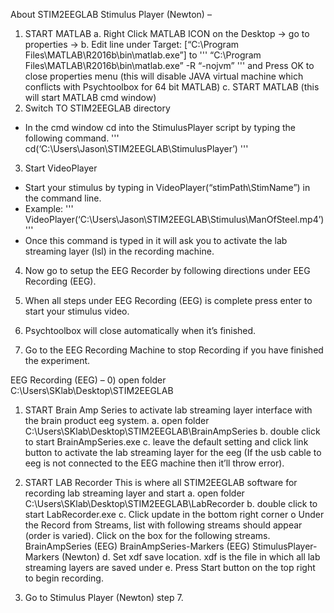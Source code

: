 About STIM2EEGLAB
Stimulus Player (Newton) – 
1)	START MATLAB
a.	Right Click MATLAB ICON on the Desktop -> go to properties  -> 
b.	Edit line under Target: [“C:\Program Files\MATLAB\R2016b\bin\matlab.exe”]
to 
'''
“C:\Program Files\MATLAB\R2016b\bin\matlab.exe” -R “-nojvm”
'''
and Press OK to close properties menu
(this will disable JAVA virtual machine which conflicts with Psychtoolbox for 64 bit MATLAB)
c.	START MATLAB (this will start MATLAB cmd window)
2)	Switch TO STIM2EEGLAB directory
-	In the cmd window cd into the StimulusPlayer script by typing the following command.
'''
cd(‘C:\Users\Jason\STIM2EEGLAB\StimulusPlayer’)
'''
3)	Start VideoPlayer 
-	Start your stimulus by typing in VideoPlayer(“stimPath\StimName”) in the command line.
-	Example:
'''
VideoPlayer(‘C:\Users\Jason\STIM2EEGLAB\Stimulus\ManOfSteel.mp4’)
'''
-	Once this command is typed in it will ask you to activate the lab streaming layer (lsl) in the recording machine.
4)	Now go to setup the EEG Recorder by following directions under EEG Recording (EEG).

5)	When all steps under EEG Recording (EEG) is complete press enter to start your stimulus video.

6)	Psychtoolbox will close automatically when it’s finished.

7)	Go to the EEG Recording Machine to stop Recording if you have finished the experiment.

EEG Recording (EEG) –
0)	open folder C:\Users\SKlab\Desktop\STIM2EEGLAB

1)	START Brain Amp Series to activate lab streaming layer interface with the brain product eeg system. 
a.	 open folder C:\Users\SKlab\Desktop\STIM2EEGLAB\BrainAmpSeries
b.	 double click to start BrainAmpSeries.exe
c.	leave the default setting and click link button to activate the lab streaming layer for the eeg (If the usb cable to eeg is not connected to the EEG machine then it’ll throw error).

2)	START LAB Recorder
This is where all STIM2EEGLAB software for recording lab streaming layer and start 
a.	open folder C:\Users\SKlab\Desktop\STIM2EEGLAB\LabRecorder
b.	double click to start LabRecorder.exe
c.	Click update in the bottom right corner
o	Under the Record from Streams, list with following streams should appear (order is varied). Click on the box for the following streams.
BrainAmpSeries (EEG)
BrainAmpSeries-Markers (EEG)
StimulusPlayer-Markers (Newton)
d.	Set xdf save location. xdf is the file in which all lab streaming layers are saved under
e.	Press Start button on the top right to begin recording.
3)	Go to Stimulus Player (Newton) step 7.

